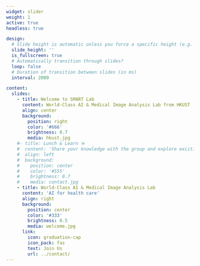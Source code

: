 ```yaml
---
widget: slider
weight: 1
active: true
headless: true

design:
  # Slide height is automatic unless you force a specific height (e.g. '400px')
  slide_height: ''
  is_fullscreen: true
  # Automatically transition through slides?
  loop: false
  # Duration of transition between slides (in ms)
  interval: 2000

content:
  slides:
    - title: Welcome to SMART Lab
      content: World-Class AI & Medical Image Analysis Lab from HKUST
      align: center
      background:
        position: right
        color: '#666'
        brightness: 0.7
        media: hkust.jpg
    #- title: Lunch & Learn ☕️
    #  content: 'Share your knowledge with the group and explore exciting new topics together!'
    #  align: left
    #  background:
    #    position: center
    #    color: '#555'
    #    brightness: 0.7
    #    media: contact.jpg
    - title: World-Class AI & Medical Image Analysis Lab
      content: 'AI for health care'
      align: right
      background:
        position: center
        color: '#333'
        brightness: 0.5
        media: welcome.jpg
      link:
        icon: graduation-cap
        icon_pack: fas
        text: Join Us
        url: ../contact/
---
```


